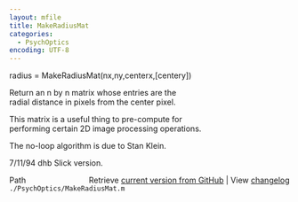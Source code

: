 ```yaml
---
layout: mfile
title: MakeRadiusMat
categories:
  - PsychOptics
encoding: UTF-8
---
```


radius = MakeRadiusMat(nx,ny,centerx,[centery])  

Return an n by n matrix whose entries are the  
radial distance in pixels from the center pixel.  

This matrix is a useful thing to pre-compute for  
performing certain 2D image processing operations.  

The no-loop algorithm is due to Stan Klein.  

7/11/94     dhb     Slick version.  


<div class="code_header" style="text-align:right;">
  <span style="float:left;">Path&nbsp;&nbsp;</span> <span class="counter">Retrieve <a href=
  "https://raw.github.com/Psychtoolbox-3/Psychtoolbox-3/beta/./PsychOptics/MakeRadiusMat.m">current version from GitHub</a> | View <a href=
  "https://github.com/Psychtoolbox-3/Psychtoolbox-3/commits/beta/./PsychOptics/MakeRadiusMat.m">changelog</a></span>
</div>
<div class="code">
  <code>./PsychOptics/MakeRadiusMat.m</code>
</div>
